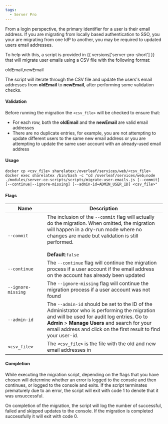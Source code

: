 ```yaml
---
tags:
  - Server Pro
---
```


<style>
table th:first-of-type {
    width: 25%;
    word-break: break-all;
}
table th:nth-of-type(2) {
    width: 75%;
}
</style>

From a login perspective, the primary identifier for a user is their email address. If you are migrating from locally based authentication to SSO, you your are migrating from one IdP to another, you may be required to updated users email addresses.

To help with this, a script is provided in {{ versions['server-pro-short'] }} that will migrate user emails using a CSV file with the following format:

oldEmail,newEmail

The script will iterate through the CSV file and update the users's email addresses from **oldEmail** to **newEmail**, after performing some validation checks.

#### Validation ####

Before running the migration the `<csv_file>` will be checked to ensure that:

- For each row, both the **oldEmail** and the **newEmail** are valid email addresses
- There are no duplicate entries, for example, you are not attempting to update different users to the same new email address or you are attempting to update the same user account with an already-used email address

#### Usage ####

```
docker cp <csv_file> sharelatex:/overleaf/services/web/<csv_file>
docker exec sharelatex /bin/bash -c "cd /overleaf/services/web;node ./modules/server-ce-scripts/scripts/migrate-user-emails.js [--commit] [--continue|--ignore-missing] [--admin-id=ADMIN_USER_ID] <csv_file>"
```

#### Flags ####

| Name | Description |
|------|-------------|
| `--commit` | The inclusion of the `--commit` flag will actually do the migration. When omitted, the migration will happen in a dry-run mode where no changes are made but validation is still performed. <br /><br /> **Default**:`false` |
| `--continue` | The `--continue` flag will continue the migration process if a user account if the email address on the account has already been updated |
| `--ignore-missing` | The `--ignore-missing` flag will continue the migration process if a user account was not found |
| `--admin-id` | The `--admin-id` should be set to the ID of the Administrator who is performing the migration and will be used for audit log entries. Go to **Admin** > **Manage Users**  and search for your email address and click on the first result to find your user-id. |
| `<csv_file>` | The `<csv_file>` is the file with the old and new email addresses in |

#### Completion ####

While executing the migration script, depending on the flags that you have chosen will determine whether an error is logged to the console and then continues, or logged to the console and exits. If the script terminates prematurely due to an error, the script will exit with code 1 to denote that it was unsuccessful.

On completion of the migration, the script will log the number of successful, failed and skipped updates to the console. If the migration is completed successfully it will exit with code 0.